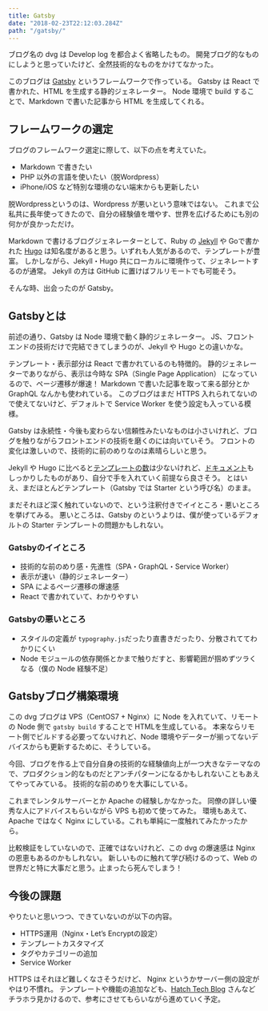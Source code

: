 ```yaml
---
title: Gatsby
date: "2018-02-23T22:12:03.284Z"
path: "/gatsby/"
---
```


ブログ名の dvg は Develop log を都合よく省略したもの。
開発ブログ的なものにしようと思っていたけど、全然技術的なものをかけてなかった。

このブログは [Gatsby](https://www.gatsbyjs.org) というフレームワークで作っている。
Gatsby は React で書かれた、HTML を生成する静的ジェネレーター。
Node 環境で build することで、Markdown で書いた記事から HTML を生成してくれる。


## フレームワークの選定
ブログのフレームワーク選定に際して、以下の点を考えていた。
- Markdown で書きたい
- PHP 以外の言語を使いたい（脱Wordpress）
- iPhone/iOS など特別な環境のない端末からも更新したい

脱Wordpressというのは、Wordpress が悪いという意味ではない。
これまで公私共に長年使ってきたので、自分の経験値を増やす、世界を広げるためにも別の何かが良かっただけ。

Markdown で書けるブログジェネレーターとして、Ruby の [Jekyll](https://jekyllrb-ja.github.io/) や Goで書かれた [Hugo](https://gohugo.io/) は知名度があると思う。いずれも人気があるので、テンプレートが豊富。
しかしながら、Jekyll・Hugo 共にローカルに環境作って、ジェネレートするのが通常。
Jekyll の方は GitHub に置けばフルリモートでも可能そう。

そんな時、出会ったのが Gatsby。


## Gatsbyとは
前述の通り、Gatsby は Node 環境で動く静的ジェネレーター。
JS、フロントエンドの技術だけで完結できてしまうのが、Jekyll や Hugo との違いかな。

テンプレート・表示部分は React で書かれているのも特徴的。
静的ジェネレーターでありながら、表示は今時な SPA（Single Page Application） になっているので、ページ遷移が爆速！
Markdown で書いた記事を取って来る部分とか GraphQL なんかも使われている。
このブログはまだ HTTPS 入れられてないので使えてないけど、デフォルトで Service Worker を使う設定も入っている模様。

Gatsby は永続性・今後も変わらない信頼性みたいなものは小さいけれど、ブログを触りながらフロントエンドの技術を磨くのには向いていそう。
フロントの変化は激しいので、技術的に前のめりなのは素晴らしいと思う。

Jekyll や Hugo に比べると[テンプレートの数](https://www.gatsbyjs.org/docs/gatsby-starters/)は少ないけれど、[ドキュメント](https://www.gatsbyjs.org/docs/)もしっかりしたものがあり、自分で手を入れていく前提なら良さそう。
とはいえ、まだほとんどテンプレート（Gatsby では Starter という呼び名）のまま。

まだそれほど深く触れていないので、という注釈付きでイイところ・悪いところを挙げてみる。
悪いところは、Gatsby のというよりは、僕が使っているデフォルトの Starter テンプレートの問題かもしれない。

### Gatsbyのイイところ
- 技術的な前のめり感・先進性（SPA・GraphQL・Service Worker）
- 表示が速い（静的ジェネレーター）
- SPA によるページ遷移の爆速感
- React で書かれていて、わかりやすい

### Gatsbyの悪いところ
- スタイルの定義が `typography.js`だったり直書きだったり、分散されててわかりにくい
- Node モジュールの依存関係とかまで触りだすと、影響範囲が掴めずツラくなる（僕の Node 経験不足）


## Gatsbyブログ構築環境
この dvg ブログは VPS（CentOS7 + Nginx）に Node を入れていて、リモートの Node 側で `gatsby build` することで HTMLを生成している。
本来ならリモート側でビルドする必要ってないけれど、Node 環境やデーターが揃ってないデバイスからも更新するために、そうしている。

今回、ブログを作る上で自分自身の技術的な経験値向上が一つ大きなテーマなので、プロダクション的なものだとアンチパターンになるかもしれないこともあえてやってみている。
技術的な前のめりを大事にしている。

これまでレンタルサーバーとか Apache の経験しかなかった。
同僚の詳しい優秀な人にアドバイスもらいながら VPS も初めて使ってみた。
環境もあえて、Apache ではなく Nginx にしている。これも単純に一度触れてみたかったから。

比較検証をしていないので、正確ではないけれど、この dvg の爆速感は Nginx の恩恵もあるのかもしれない。
新しいものに触れて学び続けるのって、Web の世界だと特に大事だと思う。止まったら死んでしまう！


## 今後の課題
やりたいと思いつつ、できていないのが以下の内容。

- HTTPS運用（Nginx・Let’s Encryptの設定）
- テンプレートカスタマイズ
- タグやカテゴリーの追加
- Service Worker

HTTPS はそれほど難しくなさそうだけど、 Nginx というかサーバー側の設定がやはり不慣れ。
テンプレートや機能の追加なども、[Hatch Tech Blog](http://hachibeedi.github.io) さんなどチラホラ見かけるので、参考にさせてもらいながら進めていく予定。





